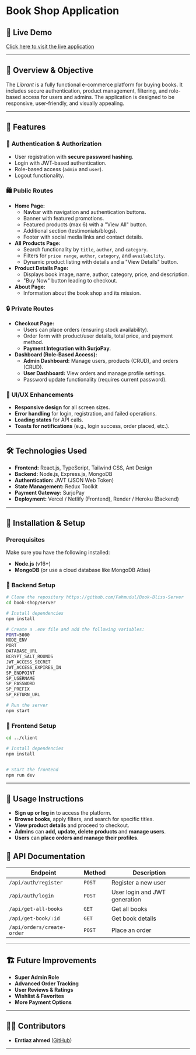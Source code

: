 # Book Shop Application

## 🚀 Live Demo

[Click here to visit the live application](https://librant-client.vercel.app/)

---

## 📌 Overview & Objective

The _Librant_ is a fully functional e-commerce platform for buying books. It includes secure authentication, product management, filtering, and role-based access for users and admins. The application is designed to be responsive, user-friendly, and visually appealing.

---

## 🎯 Features

### 🔐 **Authentication & Authorization**

- User registration with **secure password hashing**.
- Login with JWT-based authentication.
- Role-based access (`admin` and `user`).
- Logout functionality.

### 🛍 **Public Routes**

- **Home Page:**
  - Navbar with navigation and authentication buttons.
  - Banner with featured promotions.
  - Featured products (max 6) with a "View All" button.
  - Additional section (testimonials/blogs).
  - Footer with social media links and contact details.
- **All Products Page:**
  - Search functionality by `title`, `author`, and `category`.
  - Filters for `price range`, `author`, `category`, and `availability`.
  - Dynamic product listing with details and a "View Details" button.
- **Product Details Page:**
  - Displays book image, name, author, category, price, and description.
  - "Buy Now" button leading to checkout.
- **About Page:**
  - Information about the book shop and its mission.

### 🔒 **Private Routes**

- **Checkout Page:**
  - Users can place orders (ensuring stock availability).
  - Order form with product/user details, total price, and payment method.
  - **Payment Integration with SurjoPay**.
- **Dashboard (Role-Based Access):**
  - **Admin Dashboard:** Manage users, products (CRUD), and orders (CRUD).
  - **User Dashboard:** View orders and manage profile settings.
  - Password update functionality (requires current password).

### 🎨 **UI/UX Enhancements**

- **Responsive design** for all screen sizes.
- **Error handling** for login, registration, and failed operations.
- **Loading states** for API calls.
- **Toasts for notifications** (e.g., login success, order placed, etc.).

---

## 🛠️ Technologies Used

- **Frontend:** React.js, TypeScript, Tailwind CSS, Ant Design
- **Backend:** Node.js, Express.js, MongoDB
- **Authentication:** JWT (JSON Web Token)
- **State Management:** Redux Toolkit
- **Payment Gateway:** SurjoPay
- **Deployment:** Vercel / Netlify (Frontend), Render / Heroku (Backend)

---

## 📖 Installation & Setup

### Prerequisites

Make sure you have the following installed:

- **Node.js** (v16+)
- **MongoDB** (or use a cloud database like MongoDB Atlas)

### 🔧 **Backend Setup**

```bash
# Clone the repository https://github.com/Fahmudul/Book-Bliss-Server
cd book-shop/server

# Install dependencies
npm install

# Create a .env file and add the following variables:
PORT=5000
NODE_ENV
PORT
DATABASE_URL
BCRYPT_SALT_ROUNDS
JWT_ACCESS_SECRET
JWT_ACCESS_EXPIRES_IN
SP_ENDPOINT
SP_USERNAME
SP_PASSWORD
SP_PREFIX
SP_RETURN_URL

# Run the server
npm start
```

### 🎨 **Frontend Setup**

```bash
cd ../client

# Install dependencies
npm install


# Start the frontend
npm run dev
```

---

## 📌 Usage Instructions

- **Sign up or log in** to access the platform.
- **Browse books**, apply filters, and search for specific titles.
- **View product details** and proceed to checkout.
- **Admins** can **add, update, delete products** and **manage users**.
- **Users** can **place orders and manage their profiles**.

## 🔗 API Documentation

| Endpoint                   | Method | Description                   |
| -------------------------- | ------ | ----------------------------- |
| `/api/auth/register`       | `POST` | Register a new user           |
| `/api/auth/login`          | `POST` | User login and JWT generation |
| `/api/get-all-books`       | `GET`  | Get all books                 |
| `/api/get-book/:id`        | `GET`  | Get book details              |
| `/api/orders/create-order` | `POST` | Place an order                |

---

## 🏗️ Future Improvements

- **Super Admin Role**
- **Advanced Order Tracking**
- **User Reviews & Ratings**
- **Wishlist & Favorites**
- **More Payment Options**

---

## 👨‍💻 Contributors

- **Emtiaz ahmed** ([GitHub](https://github.com/emtiaz-ahmed-13))

---
